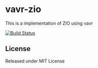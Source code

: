 # vavr-zio

This is a implementation of ZIO using vavr

[![Build Status](https://travis-ci.org/tonivade/vavr-zio.svg?branch=master)](https://travis-ci.org/tonivade/vavr-zio)

## License

Released under MIT License
